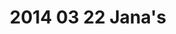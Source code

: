 ---
layout: blog
title: 2014 03 22 Jana's
category: blog
lat: 47.60289
lng: -122.30839
altitude: 85.22
image: https://s3-us-west-2.amazonaws.com/worldcup14/2014-03-22 10:38:46 PDT.jpg
observation: 20140322103846PDT
---